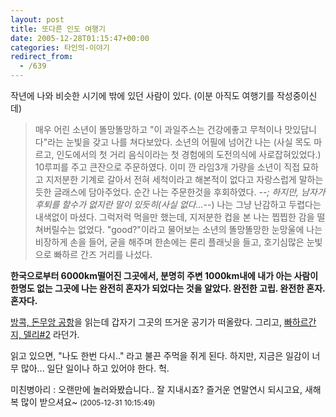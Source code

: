 ```yaml
---
layout: post
title: 또다른 인도 여행기
date: 2005-12-28T01:15:47+00:00
categories: 타인의-이야기
redirect_from:
  - /639
---
```


작년에 나와 비슷한 시기에 밖에 있던 사람이 있다. (이분 아직도 여행기를 작성중이신데)

> 매우 어린 소년이 똘망똘망하고 "이 과일주스는 건강에좋고 무척이나 맛있답니다"라는 눈빛을 갖고 나를 쳐다보았다. 소년의 어필에 넘어간 나는 (사실 목도 마르고, 인도에서의 첫 거리 음식이라는 첫 경험에의 도전의식에 사로잡혀있었다.) 10루피를 주고 큰잔으로 주문하였다. 이미 깐 라임3개 가량을 소년이 직접 묘하고 지저분한 기계로 갈아서 전혀 세척이라고 해본적이 없다고 자랑스럽게 말하는듯한 글래스에 담아주었다. 순간 나는 주문한것을 후회하였다. -_-; 하지만, 남자가 후퇴를 할수가 없지란 말이 있듯히(사실 없다...-_-) 나는 그냥 난감하고 두렵다는 내색없이 마셨다. 그럭저럭 먹을만 했는데, 지저분한 컵을 본 나는 찝찝한 감을 떨쳐버릴수는 없었다. "good?"이라고 물어보는 소년의 똘망똘망한 눈망울에 나는 비장하게 손을 들어, 굳을 해주며 한손에는 론리 플래닛을 들고, 호기심많은 눈빛으로 빠하르 간즈 거리를 나섰다.

<b>한국으로부터 6000km떨어진 그곳에서, 분명히 주변 1000km내에 내가 아는 사람이 한명도 없는 그곳에 나는 완전히 혼자가 되었다는 것을 알았다. 완전한 고립. 완전한 혼자. 혼자다.</b>

<a href="http://www.xecode.com/travel/archives/2004/06/aeu_o_oec.html" target="bb">방콕, 돈무앙 공항</a>을 읽는데 갑자기 그곳의 뜨거운 공기가 떠올랐다. 그리고, <a href="http://www.xecode.com/travel/archives/2004/07/uecieai_2.html" target="bb">빠하르간지, 델리#2</a> 라던가.

읽고 있으면, "나도 한번 다시.." 라고 불끈 주먹을 쥐게 된다. 하지만, 지금은 일감이 너무 많아... 일단 일이나 하고 있어야 한다. 헉.
<div id=comments>
<div class=comment>
<!--- cmt:1053 --->
<!--- mail: --->
<!--- parent:0 --->
미친병아리 : 
오랜만에 놀러와봤습니다.. 잘 지내시죠?
즐거운 연말연시 되시고요, 새해 복 많이 받으셔요~
 <small>(2005-12-31 10:15:49)</small>
</div>
</div>
